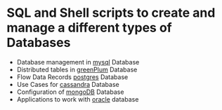 # SQL and Shell scripts to create and manage a different types of Databases

* Database management in [mysql](https://github.com/serg239/db/tree/master/mysql/) Database
* Distributed tables in [greenPlum](greenplum/README.md) Database
* Flow Data Records [postgres](postgres/README.md) Database
* Use Cases for [cassandra](cassandra/README.md) Database
* Configuration of [mongoDB](mongoDB/README.md) Database
* Applications to work with [oracle](oracle/README.md) database
